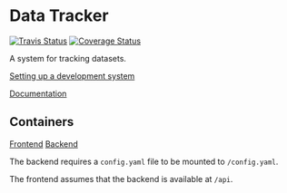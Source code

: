 # Data Tracker
[![Travis Status][travis-badge]][travis-link]
[![Coverage Status][codecov-badge]][codecov-link]

A system for tracking datasets.

[Setting up a development system](https://scilifelabdatacentre.github.io/SciLifeLab-Data-Tracker/development.quick_environment.html)

[Documentation](https://scilifelabdatacentre.github.io/SciLifeLab-Data-Tracker/)


## Containers
[Frontend](https://hub.docker.com/repository/docker/scilifelabdatacentre/data-tracker-frontend)
[Backend](https://hub.docker.com/repository/docker/scilifelabdatacentre/data-tracker-backend)

The backend requires a `config.yaml` file to be mounted to `/config.yaml`.

The frontend assumes that the backend is available at `/api`.



[travis-badge]: https://api.travis-ci.com/ScilifelabDataCentre/Data-Tracker.svg?branch=develop
[travis-link]: https://travis-ci.com/ScilifelabDataCentre/Data-Tracker

[codecov-badge]: https://codecov.io/gh/ScilifelabDataCentre/Data-Tracker/branch/develop/graph/badge.svg
[codecov-link]: https://codecov.io/gh/ScilifelabDataCentre/Data-Tracker

